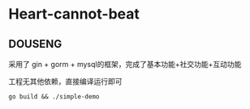# Heart-cannot-beat

## DOUSENG

采用了 gin + gorm + mysql的框架，完成了基本功能+社交功能+互动功能


工程无其他依赖，直接编译运行即可

```shell
go build && ./simple-demo
```

